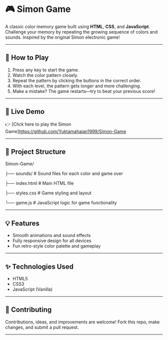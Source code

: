 # 🎮 Simon Game

A classic color memory game built using **HTML**, **CSS**, and **JavaScript**. Challenge your memory by repeating the growing sequence of colors and sounds. Inspired by the original Simon electronic game!

---

## 🧠 How to Play

1. Press any key to start the game.
2. Watch the color pattern closely.
3. Repeat the pattern by clicking the buttons in the correct order.
4. With each level, the pattern gets longer and more challenging.
5. Make a mistake? The game restarts—try to beat your previous score!

---

## 🚀 Live Demo

👉 [Click here to play the Simon Game]https://github.com/Yuktamahajan1999/Simon-Game

---

## 📁 Project Structure

Simon-Game/

├── sounds/ # Sound files for each color and game over

├── index.html # Main HTML file

├── styles.css # Game styling and layout

└── game.js # JavaScript logic for game functionality


---

## 💡 Features

- Smooth animations and sound effects
- Fully responsive design for all devices
- Fun retro-style color palette and gameplay

---

## ✨ Technologies Used

- HTML5
- CSS3
- JavaScript (Vanilla)

---

## 🙌 Contributing

Contributions, ideas, and improvements are welcome! Fork this repo, make changes, and submit a pull request.

---

